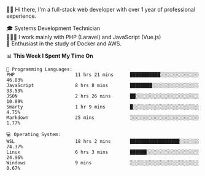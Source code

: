🧑🏻 Hi there, I'm a full-stack web developer with over 1 year of professional experience.

🎓 Systems Development Technician<br/>
🧑🏻‍💻 I work mainly with PHP (Laravel) and JavaScript (Vue.js)<br/>
📘 Enthusiast in the study of Docker and AWS.<br/>

<!--START_SECTION:waka-->
📊 **This Week I Spent My Time On** 

```text
💬 Programming Languages: 
PHP                      11 hrs 21 mins      ███████████░░░░░░░░░░░░░░   46.83% 
JavaScript               8 hrs 8 mins        ████████░░░░░░░░░░░░░░░░░   33.53% 
JSON                     2 hrs 26 mins       ██░░░░░░░░░░░░░░░░░░░░░░░   10.09% 
Smarty                   1 hr 9 mins         █░░░░░░░░░░░░░░░░░░░░░░░░   4.75% 
Markdown                 25 mins             ░░░░░░░░░░░░░░░░░░░░░░░░░   1.77%

💻 Operating System: 
WSL                      18 hrs 2 mins       ██████████████████░░░░░░░   74.37% 
Linux                    6 hrs 3 mins        ██████░░░░░░░░░░░░░░░░░░░   24.96% 
Windows                  9 mins              ░░░░░░░░░░░░░░░░░░░░░░░░░   0.67%

```


<!--END_SECTION:waka-->
